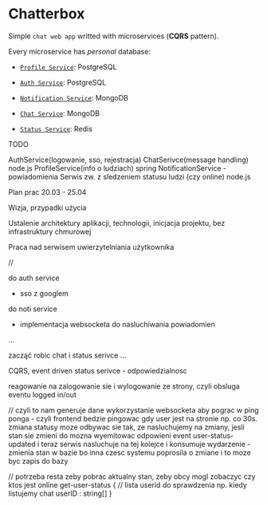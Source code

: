 # Chatterbox

Simple `chat web app` writted with microservices (**CQRS** pattern).


Every microservice has _personal_ database:

- [`Profile Service`](profile_service): PostgreSQL

- [`Auth Service`](auth_service): PostgreSQL

- [`Notification Service`](notification_service): MongoDB

- [`Chat Service`](chat_service): MongoDB

- [`Status Service`](status_service): Redis

TODO 

AuthService(logowanie, sso, rejestracja)
ChatSerivce(message handling) node.js
ProfileService(info o ludziach) spring 
NotificationService - powiadomienia
Serwis zw. z sledzeniem statusu ludzi (czy online) node.js

Plan prac 20.03 - 25.04

Wizja, przypadki użycia 

Ustalenie architektury aplikacji, technologii, inicjacja projektu, bez infrastruktury chmurowej

Praca nad serwisem uwierzytelniania użytkownika

//

do auth service 

- sso z googlem 

do noti service 

- implementacja websocketa do nasluchiwania powiadomien

...

zacząć robic chat i status serivce ...


CQRS, event driven 
status serivce - odpowiedzialnosc

reagowanie na zalogowanie sie i wylogowanie ze strony, czyli obsluga eventu logged in/out 

// czyli to nam generuje dane 
wykorzystanie websocketa aby pograc w ping ponga - czyli frontend bedzie pingowac gdy 
user jest na stronie np. co 30s.
zmiana statusy moze odbywac sie tak, ze nasluchujemy na zmiany, jesli stan sie zmieni do mozna wyemitowac odpowieni event user-status-updated i teraz serwis nasluchuje na tej kolejce i konsumuje wydarzenie - zmienia stan w bazie bo inna czesc systemu poprosila o zmiane i to moze byc zapis do bazy 

// potrzeba resta zeby pobrac aktualny stan, zeby obcy mogl zobaczyc czy ktos jest online
get-user-status {
    // lista userid do sprawdzenia np. kiedy listujemy chat 
    userID : string[]
}

